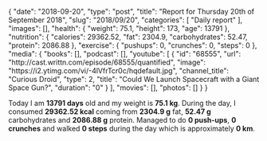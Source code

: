 {
    "date": "2018-09-20",
    "type": "post",
    "title": "Report for Thursday 20th of September 2018",
    "slug": "2018\/09\/20",
    "categories": [
        "Daily report"
    ],
    "images": [],
    "health": {
        "weight": 75.1,
        "height": 173,
        "age": 13791
    },
    "nutrition": {
        "calories": 29362.52,
        "fat": 2304.9,
        "carbohydrates": 52.47,
        "protein": 2086.88
    },
    "exercise": {
        "pushups": 0,
        "crunches": 0,
        "steps": 0
    },
    "media": {
        "books": [],
        "podcast": [],
        "youtube": [
            {
                "id": "68555",
                "url": "http:\/\/cast.writtn.com\/episode\/68555\/quantified",
                "image": "https:\/\/i2.ytimg.com\/vi\/-4lVfrTcr0c\/hqdefault.jpg",
                "channel_title": "Curious Droid",
                "type": 2,
                "title": "Could We Launch Spacecraft with a Giant Space Gun?",
                "duration": "0"
            }
        ],
        "movies": [],
        "photos": []
    }
}

Today I am <strong>13791 days</strong> old and my weight is <strong>75.1 kg</strong>. During the day, I consumed <strong>29362.52 kcal</strong> coming from <strong>2304.9 g</strong> fat, <strong>52.47 g</strong> carbohydrates and <strong>2086.88 g</strong> protein. Managed to do <strong>0 push-ups</strong>, <strong>0 crunches</strong> and walked <strong>0 steps</strong> during the day which is approximately <strong>0 km</strong>.